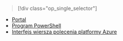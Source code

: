 > [!div class="op_single_selector"]
- [Portal](../articles/virtual-network/virtual-network-manage-nsg-arm-portal.md)
- [Program PowerShell](../articles/virtual-network/virtual-network-manage-nsg-arm-ps.md)
- [Interfejs wiersza polecenia platformy Azure](../articles/virtual-network/virtual-network-manage-nsg-arm-cli.md)

<!--HONumber=Jan17_HO3-->


